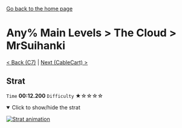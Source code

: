 [Go back to the home page](https://github.com/Doublevil/scbspeedrun)

# Any% Main Levels > The Cloud > MrSuihanki

[< Back (C7)](https://github.com/Doublevil/scbspeedrun/blob/main/levels/any_ml/C/C7.md) | [Next (CableCart) >](https://github.com/Doublevil/scbspeedrun/blob/main/levels/any_ml/C/CableCart.md)

## Strat

`Time` **00:12.200** `Difficulty` ★☆☆☆☆
<details open>
  <summary>Click to show/hide the strat</summary>

  [![Strat animation](https://github.com/Doublevil/scbspeedrun/blob/main/media/levels/C/MrSuihanki_Strat.webp)](https://github.com/Doublevil/scbspeedrun/blob/main/media/levels/C/MrSuihanki_Strat.mp4?raw=true)
</details>
